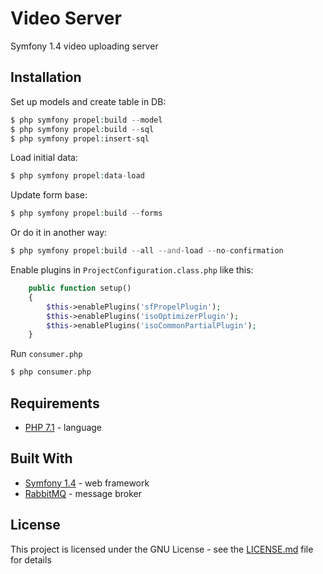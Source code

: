 # Video Server

Symfony 1.4 video uploading server

## Installation

Set up models and create table in DB:
```php
$ php symfony propel:build --model
$ php symfony propel:build --sql
$ php symfony propel:insert-sql
```

Load initial data:
```php
$ php symfony propel:data-load
```

Update form base:
```php
$ php symfony propel:build --forms
```

Or do it in another way:
```php
$ php symfony propel:build --all --and-load --no-confirmation
```

Enable plugins in `ProjectConfiguration.class.php` like this:

```php
    public function setup()
    {
        $this->enablePlugins('sfPropelPlugin');
        $this->enablePlugins('isoOptimizerPlugin');
        $this->enablePlugins('isoCommonPartialPlugin');
    }
```

Run `consumer.php`
```php
$ php consumer.php
```

## Requirements

* [PHP 7.1](http://php.net/) - language

## Built With

* [Symfony 1.4](http://symfony.com/legacy) - web framework
* [RabbitMQ](https://www.rabbitmq.com/) - message broker

## License

This project is licensed under the GNU License - see the [LICENSE.md](LICENSE.md) file for details
